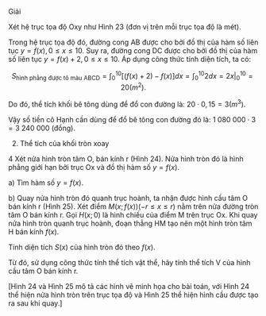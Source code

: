 Giải

Xét hệ trục tọa độ Oxy như Hình 23 (đơn vị trên mỗi trục tọa độ là mét).

Trong hệ trục tọa độ đó, đường cong AB được cho bởi đồ thị của hàm số liên tục $y = f(x), 0 \leq x \leq 10$. Suy ra, đường cong DC được cho bởi đồ thị của hàm số liên tục $y = f(x) + 2, 0 \leq x \leq 10$. Áp dụng công thức tính diện tích, ta có:

$$S_{\text{hình phẳng được tô màu ABCD}} = \int_0^{10} [(f(x)+2) - f(x)]dx = \int_0^{10} 2dx = 2x|_0^{10} = 20 (m^2).$$

Do đó, thể tích khối bê tông dùng để đổ con đường là: $20 \cdot 0,15 = 3 (m^3)$.

Vậy số tiền cô Hạnh cần dùng để đổ bê tông con đường đó là:
$1\ 080\ 000 \cdot 3 = 3\ 240\ 000$ (đồng).

2. Thể tích của khối tròn xoay

4 Xét nửa hình tròn tâm O, bán kính r (Hình 24). Nửa hình tròn đó là hình phẳng giới hạn bởi trục Ox và đồ thị hàm số $y = f(x)$.

a) Tìm hàm số $y = f(x)$.

b) Quay nửa hình tròn đó quanh trục hoành, ta nhận được hình cầu tâm O bán kính r (Hình 25). Xét điểm $M(x; f(x)) (- r \leq x \leq r)$ nằm trên nửa đường tròn tâm O bán kính r. Gọi $H(x; 0)$ là hình chiếu của điểm M trên trục Ox. Khi quay nửa hình tròn quanh trục hoành, đoạn thẳng HM tạo nên một hình tròn tâm H bán kính $f(x)$.

Tính diện tích $S(x)$ của hình tròn đó theo $f(x)$.

Từ đó, sử dụng công thức tính thể tích vật thể, hãy tính thể tích V của hình cầu tâm O bán kính r.

[Hình 24 và Hình 25 mô tả các hình vẽ minh họa cho bài toán, với Hình 24 thể hiện nửa hình tròn trên trục tọa độ và Hình 25 thể hiện hình cầu được tạo ra sau khi quay.]